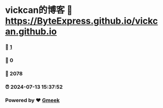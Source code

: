# vickcan的博客 :link: https://ByteExpress.github.io/vickcan.github.io 
### :page_facing_up: [1](https://ByteExpress.github.io/vickcan.github.io/tag.html) 
### :speech_balloon: 0 
### :hibiscus: 2078 
### :alarm_clock: 2024-07-13 15:37:52 
### Powered by :heart: [Gmeek](https://github.com/Meekdai/Gmeek)
